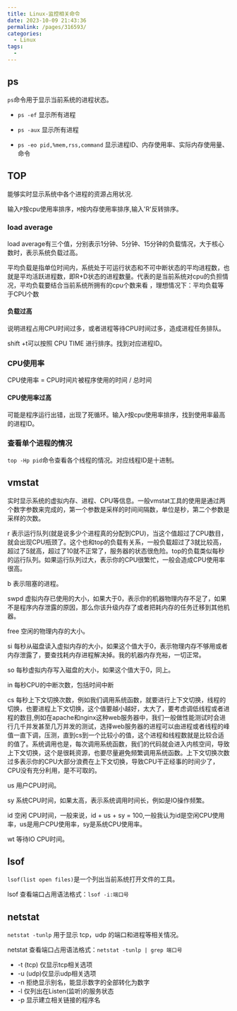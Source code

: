 ```yaml
---
title: Linux-监控相关命令
date: 2023-10-09 21:43:36
permalink: /pages/316593/
categories:
  - Linux
tags:
  - 
---
```

## ps

`ps`命令用于显示当前系统的进程状态。

- `ps -ef` 显示所有进程

- `ps -aux` 显示所有进程

- `ps -eo pid,%mem,rss,command` 显示进程ID、内存使用率、实际内存使用量、命令


## TOP

能够实时显示系统中各个进程的资源占用状况.

输入`P`按cpu使用率排序，`M`按内存使用率排序,输入'R'反转排序。


### load average

load average有三个值，分别表示1分钟、5分钟、15分钟的负载情况，大于核心数时，表示系统负载过高。

平均负载是指单位时间内，系统处于可运行状态和不可中断状态的平均进程数，也就是平均活跃进程数，即R+D状态的进程数量。代表的是当前系统对cpu的负担情况，平均负载要结合当前系统所拥有的cpu个数来看 ，理想情况下：平均负载等于CPU个数

#### 负载过高

说明进程占用CPU时间过多，或者进程等待CPU时间过多，造成进程任务排队。

shift +t可以按照 CPU TIME 进行排序。找到对应进程ID。

### CPU使用率

CPU使用率 = CPU时间片被程序使用的时间 / 总时间

#### CPU使用率过高

可能是程序运行出错，出现了死循环。输入`P`按cpu使用率排序，找到使用率最高的进程ID。


### 查看单个进程的情况

`top -Hp pid`命令查看各个线程的情况。对应线程ID是十进制。


## vmstat

实时显示系统的虚拟内存、进程、CPU等信息。一般vmstat工具的使用是通过两个数字参数来完成的，第一个参数是采样的时间间隔数，单位是秒，第二个参数是采样的次数。

r 表示运行队列(就是说多少个进程真的分配到CPU)，当这个值超过了CPU数目，就会出现CPU瓶颈了。这个也和top的负载有关系，一般负载超过了3就比较高，超过了5就高，超过了10就不正常了，服务器的状态很危险。top的负载类似每秒的运行队列。如果运行队列过大，表示你的CPU很繁忙，一般会造成CPU使用率很高。

b 表示阻塞的进程。

swpd 虚拟内存已使用的大小，如果大于0，表示你的机器物理内存不足了，如果不是程序内存泄露的原因，那么你该升级内存了或者把耗内存的任务迁移到其他机器。

free   空闲的物理内存的大小。

si  每秒从磁盘读入虚拟内存的大小，如果这个值大于0，表示物理内存不够用或者内存泄露了，要查找耗内存进程解决掉。我的机器内存充裕，一切正常。

so  每秒虚拟内存写入磁盘的大小，如果这个值大于0，同上。

in 每秒CPU的中断次数，包括时间中断

cs 每秒上下文切换次数，例如我们调用系统函数，就要进行上下文切换，线程的切换，也要进程上下文切换，这个值要越小越好，太大了，要考虑调低线程或者进程的数目,例如在apache和nginx这种web服务器中，我们一般做性能测试时会进行几千并发甚至几万并发的测试，选择web服务器的进程可以由进程或者线程的峰值一直下调，压测，直到cs到一个比较小的值，这个进程和线程数就是比较合适的值了。系统调用也是，每次调用系统函数，我们的代码就会进入内核空间，导致上下文切换，这个是很耗资源，也要尽量避免频繁调用系统函数。上下文切换次数过多表示你的CPU大部分浪费在上下文切换，导致CPU干正经事的时间少了，CPU没有充分利用，是不可取的。

us 用户CPU时间。

sy 系统CPU时间，如果太高，表示系统调用时间长，例如是IO操作频繁。

id  空闲 CPU时间，一般来说，id + us + sy = 100,一般我认为id是空闲CPU使用率，us是用户CPU使用率，sy是系统CPU使用率。

wt 等待IO CPU时间。

## lsof

`lsof(list open files)`是一个列出当前系统打开文件的工具。

lsof 查看端口占用语法格式：`lsof -i:端口号`


## netstat

`netstat -tunlp` 用于显示 tcp，udp 的端口和进程等相关情况。

netstat 查看端口占用语法格式：`netstat -tunlp | grep 端口号`

- -t (tcp) 仅显示tcp相关选项
- -u (udp)仅显示udp相关选项
- -n 拒绝显示别名，能显示数字的全部转化为数字
- -l 仅列出在Listen(监听)的服务状态
- -p 显示建立相关链接的程序名
